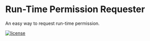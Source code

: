 # Run-Time Permission Requester
An easy way to request run-time permission.

[![license](https://img.shields.io/github/license/mashape/apistatus.svg)](https://github.com/GregoryHo/RunTimePermissionRequester/blob/master/LICENSE)